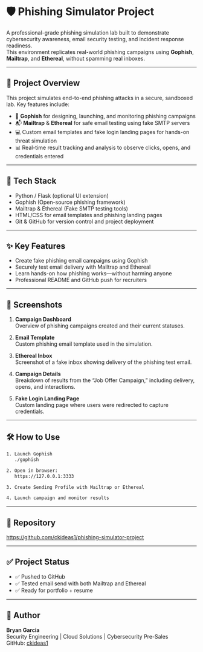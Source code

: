 # 🛡️ Phishing Simulator Project

A professional-grade phishing simulation lab built to demonstrate cybersecurity awareness, email security testing, and incident response readiness.  
This environment replicates real-world phishing campaigns using **Gophish**, **Mailtrap**, and **Ethereal**, without spamming real inboxes.

---

## 🚀 Project Overview

This project simulates end-to-end phishing attacks in a secure, sandboxed lab. Key features include:

- 🧠 **Gophish** for designing, launching, and monitoring phishing campaigns  
- 📬 **Mailtrap** & **Ethereal** for safe email testing using fake SMTP servers  
- 💻 Custom email templates and fake login landing pages for hands-on threat simulation  
- 📊 Real-time result tracking and analysis to observe clicks, opens, and credentials entered  

---

## 🔐 Tech Stack

- Python / Flask (optional UI extension)  
- Gophish (Open-source phishing framework)  
- Mailtrap & Ethereal (Fake SMTP testing tools)  
- HTML/CSS for email templates and phishing landing pages  
- Git & GitHub for version control and project deployment

---

## ✨ Key Features

- Create fake phishing email campaigns using Gophish
- Securely test email delivery with Mailtrap and Ethereal
- Learn hands-on how phishing works—without harming anyone
- Professional README and GitHub push for recruiters

---

## 📸 Screenshots

1. **Campaign Dashboard**  
   Overview of phishing campaigns created and their current statuses.

2. **Email Template**  
   Custom phishing email template used in the simulation.

3. **Ethereal Inbox**  
   Screenshot of a fake inbox showing delivery of the phishing test email.

4. **Campaign Details**  
   Breakdown of results from the “Job Offer Campaign,” including delivery, opens, and interactions.

5. **Fake Login Landing Page**  
   Custom landing page where users were redirected to capture credentials.

---

## 🛠️ How to Use

```bash
1. Launch Gophish
   ./gophish

2. Open in browser:
   https://127.0.0.1:3333

3. Create Sending Profile with Mailtrap or Ethereal

4. Launch campaign and monitor results
```

---

## 📂 Repository

https://github.com/ckideas1/phishing-simulator-project

---

## ✅ Project Status

- ✅ Pushed to GitHub  
- ✅ Tested email send with both Mailtrap and Ethereal  
- ✅ Ready for portfolio + resume  

---

## 👤 Author

**Bryan Garcia**  
Security Engineering | Cloud Solutions | Cybersecurity Pre-Sales  
GitHub: [ckideas1](https://github.com/ckideas1)
